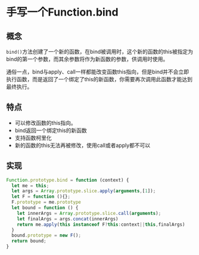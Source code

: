 # 手写一个Function.bind

## 概念

`bind()`方法创建了一个新的函数，在bind被调用时，这个新的函数的this被指定为bind的第一个参数，而其余参数将作为新函数的参数，供调用时使用。

通俗一点，bind与apply、call一样都能改变函数this指向，但是bind并不会立即执行函数，而是返回了一个绑定了this的新函数，你需要再次调用此函数才能达到最终执行。

## 特点

- 可以修改函数的this指向。
- bind返回一个绑定this的新函数
- 支持函数柯里化
- 新的函数的this无法再被修改，使用call或者apply都不可以

## 实现

```javascript
Function.prototype.bind = function (context) {
  let me = this;
  let args = Array.prototype.slice.apply(arguments,[1]);
  let F = function (){};
  F.prototype = me.prototype
  let bound = function () {
    let innerArgs = Array.prototype.slice.call(arguments);
    let finalArgs = args.concat(innerArgs)
    return me.apply(this instanceof F?this:context||this,finalArgs)
  }
  bound.prototype = new F();
  return bound;
}
```